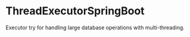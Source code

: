 # ThreadExecutorSpringBoot
Executor try for handling large database operations with multi-threading.
